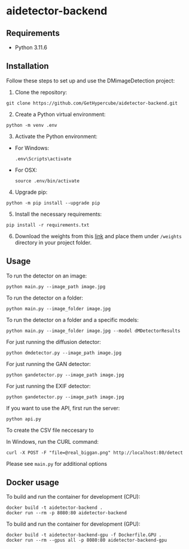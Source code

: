 # aidetector-backend

## Requirements

- Python 3.11.6

## Installation

Follow these steps to set up and use the DMimageDetection project:

1. Clone the repository:
```
git clone https://github.com/GetHypercube/aidetector-backend.git
```

2. Create a Python virtual environment:
```
python -m venv .env
```

3. Activate the Python environment:
- For Windows:
  ```
  .env\Scripts\activate
  ```
- For OSX:
  ```
  source .env/bin/activate
  ```

4. Upgrade pip:
```
python -m pip install --upgrade pip
```

5. Install the necessary requirements:
```
pip install -r requirements.txt
```

6. Download the weights from this [link](https://aidetector-models.s3.amazonaws.com/weights.zip) and place them under `/weights` directory in your project folder.

## Usage

To run the detector on an image:

`python main.py --image_path image.jpg` 

To run the detector on a folder:

`python main.py --image_folder image.jpg` 

To run the detector on a folder and a specific models:

`python main.py --image_folder image.jpg --model dMDetectorResults` 

For just running the diffusion detector:

`python dmdetector.py --image_path image.jpg`

For just running the GAN detector:

`python gandetector.py --image_path image.jpg`

For just running the EXIF detector:

`python gandetector.py --image_path image.jpg`

If you want to use the API, first run the server:

`python api.py`

To create the CSV file neccesary to 

In Windows, run the CURL command:

`curl -X POST -F "file=@real_biggan.png" http://localhost:80/detect`

Please see `main.py` for additional options

## Docker usage

To build and run the container for development (CPU):

```
docker build -t aidetector-backend .
docker run --rm -p 8080:80 aidetector-backend
```

To build and run the container for development (GPU):

```
docker build -t aidetector-backend-gpu -f Dockerfile.GPU .
docker run --rm --gpus all -p 8080:80 aidetector-backend-gpu
```

